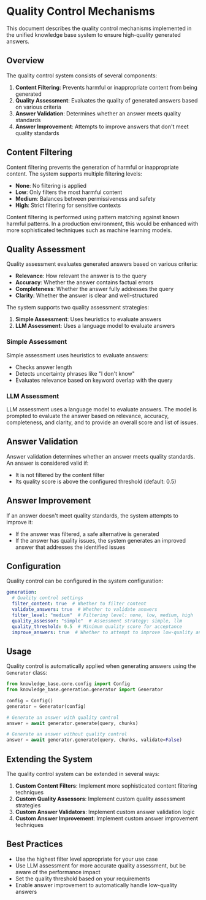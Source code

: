 # Quality Control Mechanisms

This document describes the quality control mechanisms implemented in the unified knowledge base system to ensure high-quality generated answers.

## Overview

The quality control system consists of several components:

1. **Content Filtering**: Prevents harmful or inappropriate content from being generated
2. **Quality Assessment**: Evaluates the quality of generated answers based on various criteria
3. **Answer Validation**: Determines whether an answer meets quality standards
4. **Answer Improvement**: Attempts to improve answers that don't meet quality standards

## Content Filtering

Content filtering prevents the generation of harmful or inappropriate content. The system supports multiple filtering levels:

- **None**: No filtering is applied
- **Low**: Only filters the most harmful content
- **Medium**: Balances between permissiveness and safety
- **High**: Strict filtering for sensitive contexts

Content filtering is performed using pattern matching against known harmful patterns. In a production environment, this would be enhanced with more sophisticated techniques such as machine learning models.

## Quality Assessment

Quality assessment evaluates generated answers based on various criteria:

- **Relevance**: How relevant the answer is to the query
- **Accuracy**: Whether the answer contains factual errors
- **Completeness**: Whether the answer fully addresses the query
- **Clarity**: Whether the answer is clear and well-structured

The system supports two quality assessment strategies:

1. **Simple Assessment**: Uses heuristics to evaluate answers
2. **LLM Assessment**: Uses a language model to evaluate answers

### Simple Assessment

Simple assessment uses heuristics to evaluate answers:

- Checks answer length
- Detects uncertainty phrases like "I don't know"
- Evaluates relevance based on keyword overlap with the query

### LLM Assessment

LLM assessment uses a language model to evaluate answers. The model is prompted to evaluate the answer based on relevance, accuracy, completeness, and clarity, and to provide an overall score and list of issues.

## Answer Validation

Answer validation determines whether an answer meets quality standards. An answer is considered valid if:

- It is not filtered by the content filter
- Its quality score is above the configured threshold (default: 0.5)

## Answer Improvement

If an answer doesn't meet quality standards, the system attempts to improve it:

- If the answer was filtered, a safe alternative is generated
- If the answer has quality issues, the system generates an improved answer that addresses the identified issues

## Configuration

Quality control can be configured in the system configuration:

```yaml
generation:
  # Quality control settings
  filter_content: true  # Whether to filter content
  validate_answers: true  # Whether to validate answers
  filter_level: "medium"  # Filtering level: none, low, medium, high
  quality_assessor: "simple"  # Assessment strategy: simple, llm
  quality_threshold: 0.5  # Minimum quality score for acceptance
  improve_answers: true  # Whether to attempt to improve low-quality answers
```

## Usage

Quality control is automatically applied when generating answers using the `Generator` class:

```python
from knowledge_base.core.config import Config
from knowledge_base.generation.generator import Generator

config = Config()
generator = Generator(config)

# Generate an answer with quality control
answer = await generator.generate(query, chunks)

# Generate an answer without quality control
answer = await generator.generate(query, chunks, validate=False)
```

## Extending the System

The quality control system can be extended in several ways:

1. **Custom Content Filters**: Implement more sophisticated content filtering techniques
2. **Custom Quality Assessors**: Implement custom quality assessment strategies
3. **Custom Answer Validators**: Implement custom answer validation logic
4. **Custom Answer Improvement**: Implement custom answer improvement techniques

## Best Practices

- Use the highest filter level appropriate for your use case
- Use LLM assessment for more accurate quality assessment, but be aware of the performance impact
- Set the quality threshold based on your requirements
- Enable answer improvement to automatically handle low-quality answers